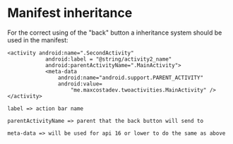 # Manifest inheritance

For the correct using of the "back" button a inheritance system should be used in the manifest:

```
<activity android:name=".SecondActivity"
            android:label = "@string/activity2_name"
            android:parentActivityName=".MainActivity">
            <meta-data 
                android:name="android.support.PARENT_ACTIVITY"
                android:value=
                    "me.maxcostadev.twoactivities.MainActivity" />
</activity>
```
`label => action bar name`

`parentActivityName => parent that the back button will send to`

`meta-data => will be used for api 16 or lower to do the same as above`
